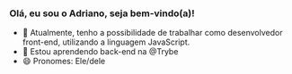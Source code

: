 ### Olá, eu sou o Adriano, seja bem-vindo(a)!

- 🔭 Atualmente, tenho a possibilidade de trabalhar como desenvolvedor front-end, utilizando a linguagem JavaScript.
- 🌱 Estou aprendendo back-end na @Trybe
- 😄 Pronomes: Ele/dele
